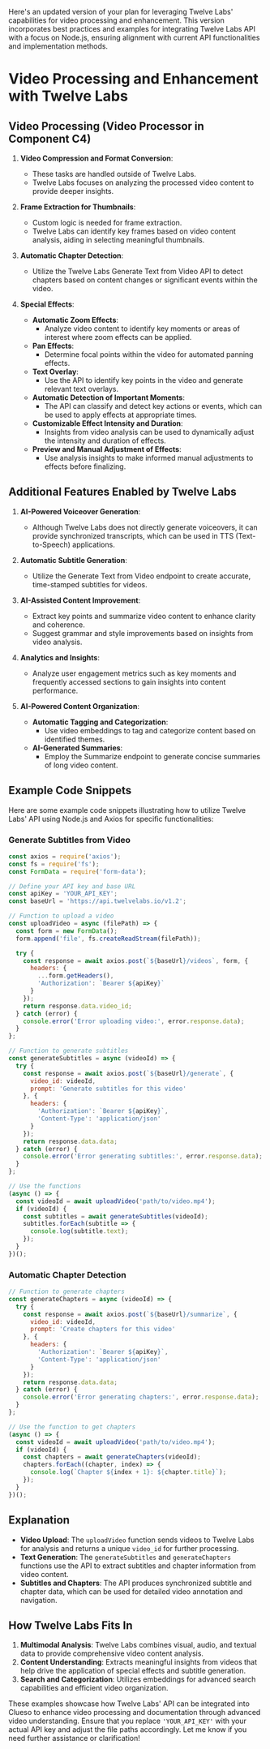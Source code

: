Here's an updated version of your plan for leveraging Twelve Labs' capabilities for video processing and enhancement. This version incorporates best practices and examples for integrating Twelve Labs API with a focus on Node.js, ensuring alignment with current API functionalities and implementation methods.

# Video Processing and Enhancement with Twelve Labs

## Video Processing (Video Processor in Component C4)

1. **Video Compression and Format Conversion**:
   - These tasks are handled outside of Twelve Labs.
   - Twelve Labs focuses on analyzing the processed video content to provide deeper insights.

2. **Frame Extraction for Thumbnails**:
   - Custom logic is needed for frame extraction.
   - Twelve Labs can identify key frames based on video content analysis, aiding in selecting meaningful thumbnails.

3. **Automatic Chapter Detection**:
   - Utilize the Twelve Labs Generate Text from Video API to detect chapters based on content changes or significant events within the video.

4. **Special Effects**:
   - **Automatic Zoom Effects**:
     - Analyze video content to identify key moments or areas of interest where zoom effects can be applied.
   - **Pan Effects**:
     - Determine focal points within the video for automated panning effects.
   - **Text Overlay**:
     - Use the API to identify key points in the video and generate relevant text overlays.
   - **Automatic Detection of Important Moments**:
     - The API can classify and detect key actions or events, which can be used to apply effects at appropriate times.
   - **Customizable Effect Intensity and Duration**:
     - Insights from video analysis can be used to dynamically adjust the intensity and duration of effects.
   - **Preview and Manual Adjustment of Effects**:
     - Use analysis insights to make informed manual adjustments to effects before finalizing.

## Additional Features Enabled by Twelve Labs

1. **AI-Powered Voiceover Generation**:
   - Although Twelve Labs does not directly generate voiceovers, it can provide synchronized transcripts, which can be used in TTS (Text-to-Speech) applications.

2. **Automatic Subtitle Generation**:
   - Utilize the Generate Text from Video endpoint to create accurate, time-stamped subtitles for videos.

3. **AI-Assisted Content Improvement**:
   - Extract key points and summarize video content to enhance clarity and coherence.
   - Suggest grammar and style improvements based on insights from video analysis.

4. **Analytics and Insights**:
   - Analyze user engagement metrics such as key moments and frequently accessed sections to gain insights into content performance.

5. **AI-Powered Content Organization**:
   - **Automatic Tagging and Categorization**:
     - Use video embeddings to tag and categorize content based on identified themes.
   - **AI-Generated Summaries**:
     - Employ the Summarize endpoint to generate concise summaries of long video content.

## Example Code Snippets

Here are some example code snippets illustrating how to utilize Twelve Labs' API using Node.js and Axios for specific functionalities:

### Generate Subtitles from Video

```javascript
const axios = require('axios');
const fs = require('fs');
const FormData = require('form-data');

// Define your API key and base URL
const apiKey = 'YOUR_API_KEY';
const baseUrl = 'https://api.twelvelabs.io/v1.2';

// Function to upload a video
const uploadVideo = async (filePath) => {
  const form = new FormData();
  form.append('file', fs.createReadStream(filePath));

  try {
    const response = await axios.post(`${baseUrl}/videos`, form, {
      headers: {
        ...form.getHeaders(),
        'Authorization': `Bearer ${apiKey}`
      }
    });
    return response.data.video_id;
  } catch (error) {
    console.error('Error uploading video:', error.response.data);
  }
};

// Function to generate subtitles
const generateSubtitles = async (videoId) => {
  try {
    const response = await axios.post(`${baseUrl}/generate`, {
      video_id: videoId,
      prompt: 'Generate subtitles for this video'
    }, {
      headers: {
        'Authorization': `Bearer ${apiKey}`,
        'Content-Type': 'application/json'
      }
    });
    return response.data.data;
  } catch (error) {
    console.error('Error generating subtitles:', error.response.data);
  }
};

// Use the functions
(async () => {
  const videoId = await uploadVideo('path/to/video.mp4');
  if (videoId) {
    const subtitles = await generateSubtitles(videoId);
    subtitles.forEach(subtitle => {
      console.log(subtitle.text);
    });
  }
})();
```

### Automatic Chapter Detection

```javascript
// Function to generate chapters
const generateChapters = async (videoId) => {
  try {
    const response = await axios.post(`${baseUrl}/summarize`, {
      video_id: videoId,
      prompt: 'Create chapters for this video'
    }, {
      headers: {
        'Authorization': `Bearer ${apiKey}`,
        'Content-Type': 'application/json'
      }
    });
    return response.data.data;
  } catch (error) {
    console.error('Error generating chapters:', error.response.data);
  }
};

// Use the function to get chapters
(async () => {
  const videoId = await uploadVideo('path/to/video.mp4');
  if (videoId) {
    const chapters = await generateChapters(videoId);
    chapters.forEach((chapter, index) => {
      console.log(`Chapter ${index + 1}: ${chapter.title}`);
    });
  }
})();
```

## Explanation

- **Video Upload**: The `uploadVideo` function sends videos to Twelve Labs for analysis and returns a unique `video_id` for further processing.
- **Text Generation**: The `generateSubtitles` and `generateChapters` functions use the API to extract subtitles and chapter information from video content.
- **Subtitles and Chapters**: The API produces synchronized subtitle and chapter data, which can be used for detailed video annotation and navigation.

## How Twelve Labs Fits In

1. **Multimodal Analysis**: Twelve Labs combines visual, audio, and textual data to provide comprehensive video content analysis.
2. **Content Understanding**: Extracts meaningful insights from videos that help drive the application of special effects and subtitle generation.
3. **Search and Categorization**: Utilizes embeddings for advanced search capabilities and efficient video organization.

These examples showcase how Twelve Labs' API can be integrated into Clueso to enhance video processing and documentation through advanced video understanding. Ensure that you replace `'YOUR_API_KEY'` with your actual API key and adjust the file paths accordingly. Let me know if you need further assistance or clarification!
